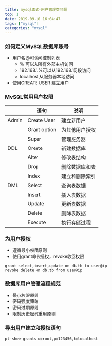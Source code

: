 ```yaml
---
title: mysql面试-用户管理类问题
top: 1
date: 2019-09-10 16:04:47
tags: ["mysql"]
categories: "mysql"
---
```

### 如何定义MySQL数据库账号
- 用户名@可访问控制列表
  - % 可以从所有外部主机访问
  - 192.168.1.%可以从192.168.1网段访问
  - localhost 从服务器本地访问
- 使用CREATE USER 建立用户
### MySQL常用用户权限

||语句|说明|
|----|---- |-----|
|Admin|Create User|建立新用户
||Grant option|为其他用户授权
||Super|管理服务器
|DDL|Create|新建数据库
||Alter|修改表结构
||Drop|删除数据库和表
||Index|建立和删除索引
|DML|Select|查询表数据
||Insert|插入表数据
||Update|更新表数据
||Delete|删除表数据
||Execute|执行存储过程

### 为用户授权
- 遵循最小权限原则
- 使用grant命令授权，revoke收回权限
```
grant select,insert,update on db.tb to user@ip
revoke delete on db.tb from user@ip
```
### 数据库用户管理流程规范
- 最小权限原则
- 密码强度策略
- 密码过期原则
- 限制历史密码重用原则

### 导出用户建立和授权语句
```
pt-show-grants u=root,p=123456,h=localhost
```